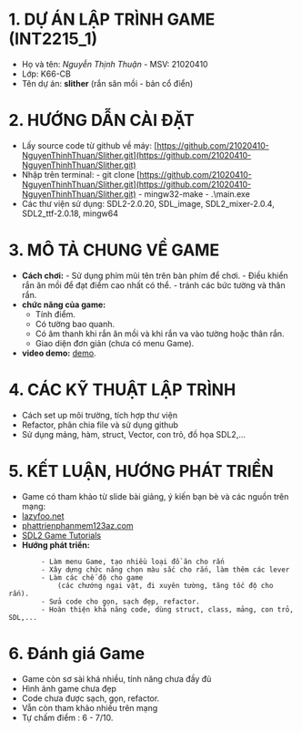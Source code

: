# 1. DỰ ÁN LẬP TRÌNH GAME (INT2215_1)
- Họ và tên: *Nguyễn Thịnh Thuận* - MSV: 21020410
- Lớp: K66-CB
- Tên dự án: **slither** (rắn săn mồi - bản cổ điển)
# 2. HƯỚNG DẪN CÀI ĐẶT
- Lấy source code từ github về máy: [https://github.com/21020410-NguyenThinhThuan/Slither.git](https://github.com/21020410-NguyenThinhThuan/Slither.git)
- Nhập trên terminal: 
                      - git clone [https://github.com/21020410-NguyenThinhThuan/Slither.git](https://github.com/21020410-NguyenThinhThuan/Slither.git)
                      - mingw32-make
                      - .\main.exe
- Các thư viện sử dụng: SDL2-2.0.20, SDL_image, SDL2_mixer-2.0.4, SDL2_ttf-2.0.18, mingw64
# 3. MÔ TẢ CHUNG VỀ GAME
- **Cách chơi:**
        - Sử dụng phím mũi tên trên bàn phím để chơi.
        - Điều khiển rắn ăn mồi để đạt điểm cao nhất có thể.
        - tránh các bức tường và thân rắn.
- **chức năng của game:**
    - Tính điểm.
    - Có tường bao quanh.
    - Có âm thanh khi rắn ăn mồi và khi rắn va vào tường hoặc thân rắn.
    - Giao diện đơn giản (chưa có menu Game).
- **video demo:** [demo](https://drive.google.com/file/d/1Z1mAoxmzM9e1n7fGTrEmClQx_kDhGUhe/view?usp=sharing).
# 4. CÁC KỸ THUẬT LẬP TRÌNH
- Cách set up môi trường, tích hợp thư viện
- Refactor, phân chia file và sử dụng github
- Sử dụng mảng, hàm, struct, Vector, con trỏ, đồ họa SDL2,...
# 5. KẾT LUẬN, HƯỚNG PHÁT TRIỂN
- Game có tham khảo từ slide bài giảng, ý kiến bạn bè và các nguồn trên mạng:
 - [lazyfoo.net]( https://lazyfoo.net/tutorials/SDL/)
 - [phattrienphanmem123az.com]( https://phattrienphanmem123az.com/lap-trinh-game-cpp/bai-15-18-them-tinh-nang.html)
 - [SDL2 Game Tutorials](https://www.parallelrealities.co.uk/tutorials/)
- **Hướng phát triển:** 
```
        - Làm menu Game, tạo nhiều loại đồ ăn cho rắn
        - Xây dựng chức năng chọn màu sắc cho rắn, làm thêm các lever
        - Làm các chế độ cho game 
            (các chướng ngại vật, đi xuyên tường, tăng tốc độ cho rắn).
        - Sửa code cho gọn, sạch đẹp, refactor.
        - Hoàn thiện khả năng code, dùng struct, class, mảng, con trỏ, SDL,...
```
# 6. Đánh giá Game
- Game còn sơ sài khá nhiều, tính năng chưa đầy đủ
- Hình ảnh game chưa đẹp
- Code chưa được sạch, gọn, refactor.
- Vẫn còn tham khảo nhiều trên mạng
- Tự chấm điểm : 6 - 7/10.
        
        
